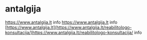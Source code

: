 # antalgija
https://www.antalgija.lt info
<a href="https://www.antalgija.lt" rel="follow">https://www.antalgija.lt</a> info
<a href="https://www.antalgija.lt/reabilitologo-konsultacija/" rel="follow">[https://www.antalgija.lt](https://www.antalgija.lt/reabilitologo-konsultacija/)https://www.antalgija.lt/reabilitologo-konsultacija/</a> info
